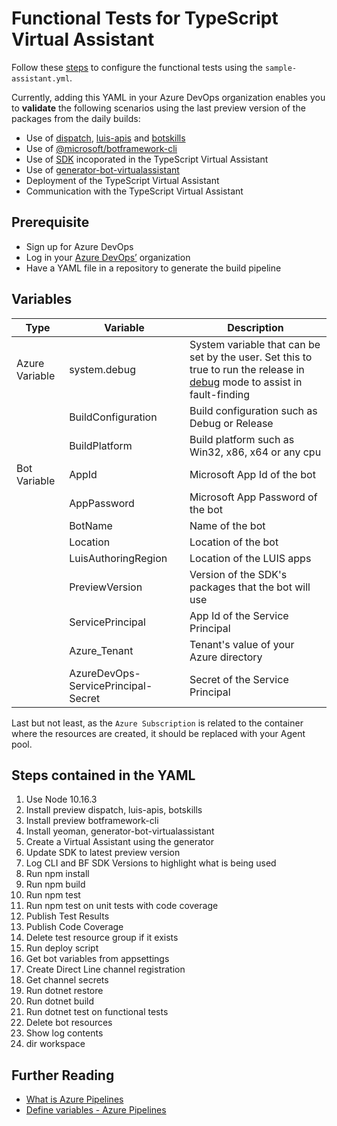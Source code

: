 # Functional Tests for TypeScript Virtual Assistant
Follow these [steps](https://microsoft.github.io/botframework-solutions/solution-accelerators/tutorials/enable-continuous-integration/typescript/3-configure-build-steps/) to configure the functional tests using the `sample-assistant.yml`.

Currently, adding this YAML in your Azure DevOps organization enables you to **validate** the following scenarios using the last preview version of the packages from the daily builds:
- Use of [dispatch](https://botbuilder.myget.org/feed/botbuilder-tools-daily/package/npm/botdispatch), [luis-apis](https://botbuilder.myget.org/feed/botbuilder-tools-daily/package/npm/luis-apis) and [botskills](https://botbuilder.myget.org/feed/aitemplates/package/npm/botskills)
- Use of [@microsoft/botframework-cli](https://botbuilder.myget.org/feed/botframework-cli/package/npm/@microsoft/botframework-cli)
- Use of [SDK](https://botbuilder.myget.org/gallery/botbuilder-v4-js-daily) incoporated in the TypeScript Virtual Assistant
- Use of [generator-bot-virtualassistant](https://botbuilder.myget.org/feed/aitemplates/package/npm/generator-bot-virtualassistant)
- Deployment of the TypeScript Virtual Assistant
- Communication with the TypeScript Virtual Assistant

## Prerequisite
- Sign up for Azure DevOps
- Log in your [Azure DevOps’](https://dev.azure.com/) organization
- Have a YAML file in a repository to generate the build pipeline

## Variables

| Type | Variable | Description |
|------|----------|-------------|
| Azure Variable | system.debug | System variable that can be set by the user. Set this to true to run the release in [debug](https://docs.microsoft.com/en-us/azure/devops/pipelines/release/variables?view=azure-devops&tabs=batch#debug-mode) mode to assist in fault-finding |
|      | BuildConfiguration | Build configuration such as Debug or Release |
|      | BuildPlatform | Build platform such as Win32, x86, x64 or any cpu |
| Bot Variable | AppId | Microsoft App Id of the bot |
|      | AppPassword | Microsoft App Password of the bot |
|      | BotName | Name of the bot |
|      | Location | Location of the bot |
|      | LuisAuthoringRegion | Location of the LUIS apps |
|      | PreviewVersion | Version of the SDK's packages that the bot will use |
|      | ServicePrincipal | App Id of the Service Principal |
|      | Azure_Tenant | Tenant's value of your Azure directory |
|      | AzureDevOps-ServicePrincipal-Secret | Secret of the Service Principal |

Last but not least, as the `Azure Subscription` is related to the container where the resources are created, it should be replaced with your Agent pool.

## Steps contained in the YAML
1. Use Node 10.16.3
1. Install preview dispatch, luis-apis, botskills
1. Install preview botframework-cli
1. Install yeoman, generator-bot-virtualassistant
1. Create a Virtual Assistant using the generator
1. Update SDK to latest preview version
1. Log CLI and BF SDK Versions to highlight what is being used
1. Run npm install
1. Run npm build
1. Run npm test
1. Run npm test on unit tests with code coverage
1. Publish Test Results
1. Publish Code Coverage
1. Delete test resource group if it exists
1. Run deploy script
1. Get bot variables from appsettings
1. Create Direct Line channel registration
1. Get channel secrets
1. Run dotnet restore
1. Run dotnet build
1. Run dotnet test on functional tests
1. Delete bot resources
1. Show log contents
1. dir workspace

## Further Reading
- [What is Azure Pipelines](https://docs.microsoft.com/en-us/azure/devops/pipelines/get-started/what-is-azure-pipelines?view=azure-devops)
- [Define variables - Azure Pipelines](https://docs.microsoft.com/en-us/azure/devops/pipelines/process/variables?view=azure-devops&tabs=yaml%2Cbatch)